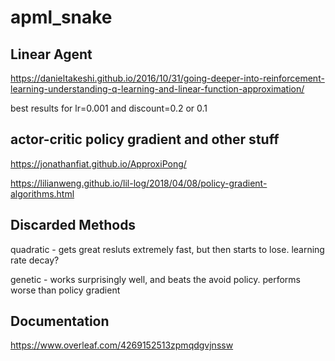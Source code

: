 # apml_snake

## Linear Agent
https://danieltakeshi.github.io/2016/10/31/going-deeper-into-reinforcement-learning-understanding-q-learning-and-linear-function-approximation/

best results for lr=0.001 and discount=0.2 or 0.1

## actor-critic policy gradient and other stuff
https://jonathanfiat.github.io/ApproxiPong/

https://lilianweng.github.io/lil-log/2018/04/08/policy-gradient-algorithms.html


## Discarded Methods
quadratic - gets great resluts extremely fast, but then starts to lose. learning rate decay?

genetic - works surprisingly well, and beats the avoid policy. performs worse than policy gradient


## Documentation
https://www.overleaf.com/4269152513zpmqdgvjnssw

